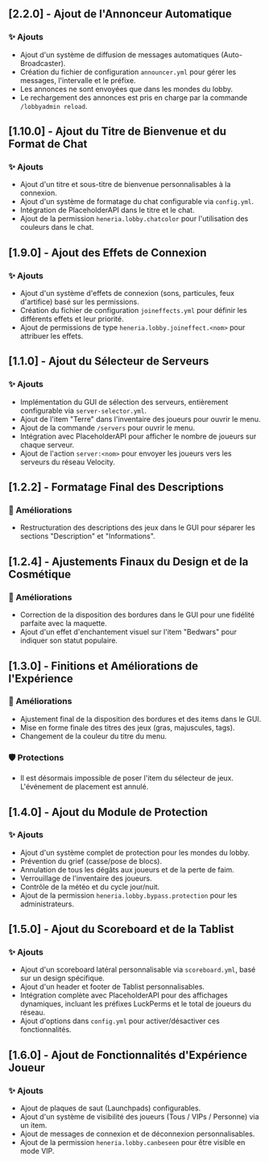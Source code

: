 ## [2.2.0] - Ajout de l'Annonceur Automatique
### ✨ Ajouts
- Ajout d'un système de diffusion de messages automatiques (Auto-Broadcaster).
- Création du fichier de configuration `announcer.yml` pour gérer les messages, l'intervalle et le préfixe.
- Les annonces ne sont envoyées que dans les mondes du lobby.
- Le rechargement des annonces est pris en charge par la commande `/lobbyadmin reload`.

## [1.10.0] - Ajout du Titre de Bienvenue et du Format de Chat
### ✨ Ajouts
- Ajout d'un titre et sous-titre de bienvenue personnalisables à la connexion.
- Ajout d'un système de formatage du chat configurable via `config.yml`.
- Intégration de PlaceholderAPI dans le titre et le chat.
- Ajout de la permission `heneria.lobby.chatcolor` pour l'utilisation des couleurs dans le chat.

## [1.9.0] - Ajout des Effets de Connexion
### ✨ Ajouts
- Ajout d'un système d'effets de connexion (sons, particules, feux d'artifice) basé sur les permissions.
- Création du fichier de configuration `joineffects.yml` pour définir les différents effets et leur priorité.
- Ajout de permissions de type `heneria.lobby.joineffect.<nom>` pour attribuer les effets.

## [1.1.0] - Ajout du Sélecteur de Serveurs
### ✨ Ajouts
- Implémentation du GUI de sélection des serveurs, entièrement configurable via `server-selector.yml`.
- Ajout de l'item "Terre" dans l'inventaire des joueurs pour ouvrir le menu.
- Ajout de la commande `/servers` pour ouvrir le menu.
- Intégration avec PlaceholderAPI pour afficher le nombre de joueurs sur chaque serveur.
- Ajout de l'action `server:<nom>` pour envoyer les joueurs vers les serveurs du réseau Velocity.

## [1.2.2] - Formatage Final des Descriptions
### 🎨 Améliorations
- Restructuration des descriptions des jeux dans le GUI pour séparer les sections "Description" et "Informations".

## [1.2.4] - Ajustements Finaux du Design et de la Cosmétique
### 🎨 Améliorations
- Correction de la disposition des bordures dans le GUI pour une fidélité parfaite avec la maquette.
- Ajout d'un effet d'enchantement visuel sur l'item "Bedwars" pour indiquer son statut populaire.

## [1.3.0] - Finitions et Améliorations de l'Expérience
### 🎨 Améliorations
- Ajustement final de la disposition des bordures et des items dans le GUI.
- Mise en forme finale des titres des jeux (gras, majuscules, tags).
- Changement de la couleur du titre du menu.
### 🛡️ Protections
- Il est désormais impossible de poser l'item du sélecteur de jeux. L'événement de placement est annulé.

## [1.4.0] - Ajout du Module de Protection
### ✨ Ajouts
- Ajout d'un système complet de protection pour les mondes du lobby.
- Prévention du grief (casse/pose de blocs).
- Annulation de tous les dégâts aux joueurs et de la perte de faim.
- Verrouillage de l'inventaire des joueurs.
- Contrôle de la météo et du cycle jour/nuit.
- Ajout de la permission `heneria.lobby.bypass.protection` pour les administrateurs.

## [1.5.0] - Ajout du Scoreboard et de la Tablist
### ✨ Ajouts
- Ajout d'un scoreboard latéral personnalisable via `scoreboard.yml`, basé sur un design spécifique.
- Ajout d'un header et footer de Tablist personnalisables.
- Intégration complète avec PlaceholderAPI pour des affichages dynamiques, incluant les préfixes LuckPerms et le total de joueurs du réseau.
- Ajout d'options dans `config.yml` pour activer/désactiver ces fonctionnalités.

## [1.6.0] - Ajout de Fonctionnalités d'Expérience Joueur
### ✨ Ajouts
- Ajout de plaques de saut (Launchpads) configurables.
- Ajout d'un système de visibilité des joueurs (Tous / VIPs / Personne) via un item.
- Ajout de messages de connexion et de déconnexion personnalisables.
- Ajout de la permission `heneria.lobby.canbeseen` pour être visible en mode VIP.
